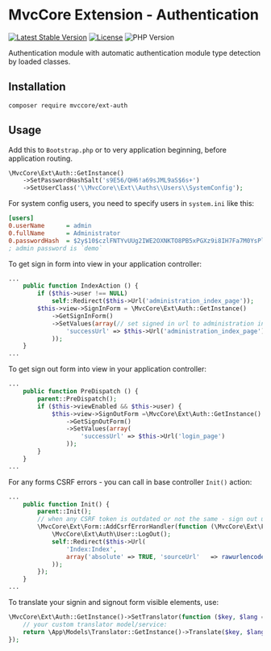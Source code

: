 # MvcCore Extension - Authentication

[![Latest Stable Version](https://img.shields.io/badge/Stable-v4.3.1-brightgreen.svg?style=plastic)](https://github.com/mvccore/ext-auth/releases)
[![License](https://img.shields.io/badge/Licence-BSD-brightgreen.svg?style=plastic)](https://mvccore.github.io/docs/mvccore/4.0.0/LICENCE.md)
![PHP Version](https://img.shields.io/badge/PHP->=5.4-brightgreen.svg?style=plastic)

Authentication module with automatic authentication module type detection by loaded classes.

## Installation
```shell
composer require mvccore/ext-auth
```

## Usage
Add this to `Bootstrap.php` or to very application beginning, before application routing.
```php
\MvcCore\Ext\Auth::GetInstance()
	->SetPasswordHashSalt('s9E56/QH6!a69sJML9aS$6s+')
	->SetUserClass('\\MvcCore\\Ext\\Auths\\Users\\SystemConfig');
```
For system config users, you need to specify users in `system.ini` like this:
```ini
[users]
0.userName		= admin
0.fullName		= Administrator
0.passwordHash	= $2y$10$czlFNTYvUUg2IWE2OXNKTO8PB5xPGXz9i8IH7Fa7M0YsPlSLriJZu
; admin password is `demo`
```
To get sign in form into view in your application controller:
```php
...
	public function IndexAction () {
		if ($this->user !== NULL)
			self::Redirect($this->Url('administration_index_page'));
		$this->view->SignInForm = \MvcCore\Ext\Auth::GetInstance()
			->GetSignInForm()
			->SetValues(array(// set signed in url to administration index page by default:
				'successUrl' => $this->Url('administration_index_page'),
			));
	}
...
```
To get sign out form into view in your application controller:
```php
...
	public function PreDispatch () {
		parent::PreDispatch();
		if ($this->viewEnabled && $this->user) {
			$this->view->SignOutForm =\MvcCore\Ext\Auth::GetInstance()
				->GetSignOutForm()
				->SetValues(array(
					'successUrl' => $this->Url('login_page')
				));
		}
	}
...
```
For any forms CSRF errors - you can call in base controller `Init()` action:
```php
...
	public function Init() {
		parent::Init();
		// when any CSRF token is outdated or not the same - sign out user by default
		\MvcCore\Ext\Form::AddCsrfErrorHandler(function (\MvcCore\Ext\Form & $form, $errorMsg) {
			\MvcCore\Ext\Auth\User::LogOut();
			self::Redirect($this->Url(
				'Index:Index',
				array('absolute' => TRUE, 'sourceUrl'	=> rawurlencode($form->ErrorUrl))
			));
		});
	}
...
```
To translate your signin and signout form visible elements, use:
```php
\MvcCore\Ext\Auth::GetInstance()->SetTranslator(function ($key, $lang = NULL) {
	// your custom translator model/service:
	return \App\Models\Translator::GetInstance()->Translate($key, $lang);
});
```
